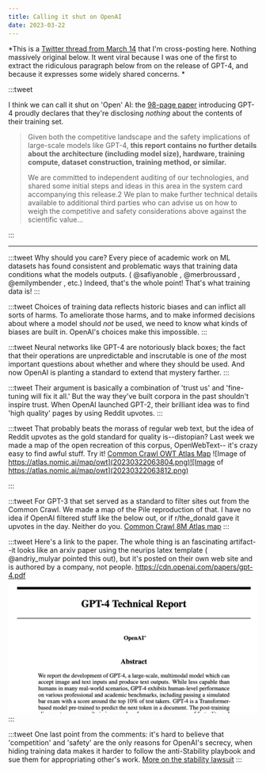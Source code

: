 ```yaml
---
title: Calling it shut on OpenAI
date: 2023-03-22
---
```


*This is a [Twitter thread from March 14](https://twitter.com/benmschmidt/status/1635692487258800128) that I'm cross-posting here. Nothing massively original below. It went viral because I was one of the first to extract the ridiculous paragraph below from on the release of GPT-4, and because it expresses some widely shared concerns. *

:::tweet

I think we can call it shut on 'Open' AI: the [98-page paper](https://cdn.openai.com/papers/gpt-4.pdf) introducing GPT-4 proudly declares that they're disclosing *nothing* about the contents of their training set.

>  Given both the competitive landscape and the safety implications of large-scale models like GPT-4, **this report
> contains no further details about the architecture (including model size), hardware, training compute,
> dataset construction, training method, or similar.**
> 
> We are committed to independent auditing of our technologies, and shared some initial steps and
> ideas in this area in the system card accompanying this release.2 We plan to make further technical
> details available to additional third parties who can advise us on how to weigh the competitive and
> safety considerations above against the scientific value…

:::

---

:::tweet
Why should you care? Every piece of academic work on ML datasets has found consistent and problematic ways that training data conditions what the models outputs. (
@safiyanoble
, 
@merbroussard
, 
@emilymbender
, etc.) Indeed, that's the whole point! That's what training data is!
:::

:::tweet
Choices of training data reflects historic biases and can inflict all sorts of harms. To ameliorate those harms, and to make informed decisions about where a model should *not* be used, we need to know what kinds of biases are built in. OpenAI's choices make this impossible.
:::

:::tweet
Neural networks like GPT-4 are notoriously black boxes; the fact that their operations are unpredictable and inscrutable is one of *the* most important questions about whether and where they should be used. And now OpenAI is planting a standard to extend that mystery farther.
:::

:::tweet
Their argument is basically a combination of 'trust us' and 'fine-tuning will fix it all.' But the way they've built corpora in the past shouldn't inspire trust. When OpenAI launched GPT-2, their brilliant idea was to find 'high quality' pages by using Reddit upvotes.
:::


:::tweet
That probably beats the morass of regular web text, but the idea of Reddit upvotes as the gold standard for quality is--distopian? Last week we made a map of the open recreation of this corpus, OpenWebText-- it's crazy easy to find awful stuff. Try it! [Common Crawl OWT Atlas Map](https://atlas.nomic.ai/map/owt)
![Image of https://atlas.nomic.ai/map/owt](20230322063804.png)![Image of https://atlas.nomic.ai/map/owt](20230322063812.png)

:::

:::tweet
For GPT-3 that set served as a standard to filter sites out from the Common Crawl. We made a map of the Pile reproduction of that. I have no idea if OpenAI filtered stuff like the below out, or if r/the_donald gave it upvotes in the day. Neither do you. [Common Crawl 8M Atlas map](https://atlas.nomic.ai/map/cc8m)
:::

:::tweet
Here's a link to the paper. The whole thing is an fascinating artifact--it looks like an arxiv paper using the neurips latex template (
@andriy_mulyar
 pointed this out), but it's posted on their own web site and is authored by a company, not people.  https://cdn.openai.com/papers/gpt-4.pdf
 ![Image of paper abstract](20230322063955.png)
:::

:::tweet
One last point from the comments: it's hard to believe that 'competition' and 'safety' are the only reasons for OpenAI's secrecy, when hiding training data makes it harder to follow the anti-Stability playbook and sue them for appropriating other's work. [More on the stability lawsuit](https://www.reuters.com/legal/transactional/lawsuits-accuse-ai-content-creators-misusing-copyrighted-work-2023-01-17/)
:::